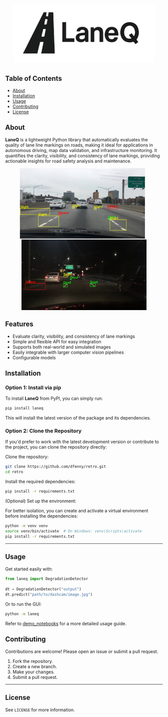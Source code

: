 <h1 align="center">
  <a href="https://github.com/dfenny/retro/tree/main">
    <img src="images/LaneQ_background.png" alt="LaneQ logo" width="450" height="187">
  </a>
</h1>

<!-- # LaneQ -->

## Table of Contents

- [About](#about)
- [Installation](#installation)
- [Usage](#usage)
- [Contributing](#contributing)
- [License](#license)



## About

**LaneQ** is a lightweight Python library that automatically evaluates the quality of lane line markings on roads, making it ideal for applications in autonomous driving, map data validation, and infrastructure monitoring. It quantifies the clarity, visibility, and consistency of lane markings, providing actionable insights for road safety analysis and maintenance.


<div align="center">
  <img src="images/day.jpg" alt="Day time image" width="400" style="margin-right: 10px;">
  <img src="images/night.jpg" alt="Image 2 description" width="400">
</div>

## Features
- Evaluate clarity, visibility, and consistency of lane markings
- Simple and flexible API for easy integration
- Supports both real-world and simulated images
- Easily integrable with larger computer vision pipelines
- Configurable models



## Installation

### Option 1: Install via pip
To install **LaneQ** from PyPI, you can simply run:

```bash
pip install laneq
```

This will install the latest version of the package and its dependencies.

### Option 2: Clone the Repository

If you'd prefer to work with the latest development version or contribute to the project, you can clone the repository directly:

Clone the repository:

```bash
git clone https://github.com/dfenny/retro.git
cd retro
```

Install the required dependencies:

```bash
pip install -r requirements.txt
```

(Optional) Set up the environment:

For better isolation, you can create and activate a virtual environment before installing the dependencies:

```bash
python -m venv venv
source venv/bin/activate  # On Windows: venv\Scripts\activate
pip install -r requirements.txt
```

---

## Usage

Get started easily with:

```python
from laneq import DegradationDetector

dt = DegradationDetector("output")
dt.predict("path/to/dashcam/image.jpg")
```

Or to run the GUI:

```bash
python -m laneq
```

Refer to [demo_notebooks](demo_notebooks) for a more detailed usage guide.
<!-- <div align="center">
  <img src="images/architecture_with_example.png" alt="Day time image" width="800">
</div> -->



## Contributing

Contributions are welcome! Please open an issue or submit a pull request.

1. Fork the repository.
2. Create a new branch.
3. Make your changes.
4. Submit a pull request.

---

## License

See `LICENSE` for more information.

